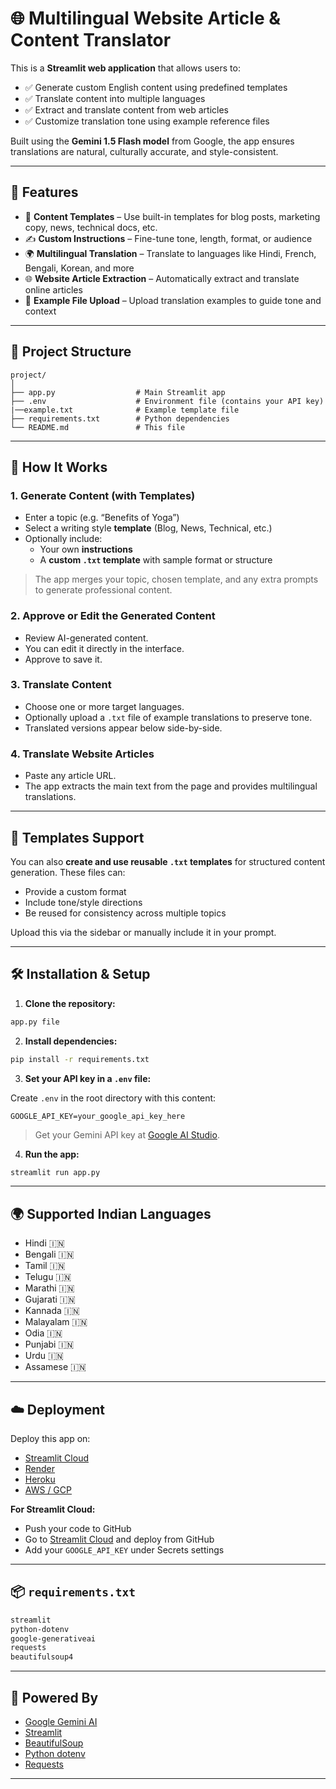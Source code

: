 
# 🌐 Multilingual Website Article & Content Translator

This is a **Streamlit web application** that allows users to:
- ✅ Generate custom English content using predefined templates
- ✅ Translate content into multiple languages
- ✅ Extract and translate content from web articles
- ✅ Customize translation tone using example reference files

Built using the **Gemini 1.5 Flash model** from Google, the app ensures translations are natural, culturally accurate, and style-consistent.

---

## 🔧 Features

- 📄 **Content Templates** – Use built-in templates for blog posts, marketing copy, news, technical docs, etc.
- ✍️ **Custom Instructions** – Fine-tune tone, length, format, or audience
- 🌍 **Multilingual Translation** – Translate to languages like Hindi, French, Bengali, Korean, and more
- 🌐 **Website Article Extraction** – Automatically extract and translate online articles
- 📁 **Example File Upload** – Upload translation examples to guide tone and context

---

## 📂 Project Structure

```
project/
│
├── app.py                  # Main Streamlit app
├── .env                    # Environment file (contains your API key)
|──example.txt              # Example template file
├── requirements.txt        # Python dependencies
└── README.md               # This file
```

---

## 🚀 How It Works

### 1. **Generate Content (with Templates)**
- Enter a topic (e.g. “Benefits of Yoga”)
- Select a writing style **template** (Blog, News, Technical, etc.)
- Optionally include:
  - Your own **instructions**
  - A **custom `.txt` template** with sample format or structure

> The app merges your topic, chosen template, and any extra prompts to generate professional content.

### 2. **Approve or Edit the Generated Content**
- Review AI-generated content.
- You can edit it directly in the interface.
- Approve to save it.

### 3. **Translate Content**
- Choose one or more target languages.
- Optionally upload a `.txt` file of example translations to preserve tone.
- Translated versions appear below side-by-side.

### 4. **Translate Website Articles**
- Paste any article URL.
- The app extracts the main text from the page and provides multilingual translations.

---

## 📁 Templates Support

You can also **create and use reusable `.txt` templates** for structured content generation. These files can:
- Provide a custom format
- Include tone/style directions
- Be reused for consistency across multiple topics


Upload this via the sidebar or manually include it in your prompt.

---

## 🛠 Installation & Setup

1. **Clone the repository:**

```bash
app.py file
```

2. **Install dependencies:**

```bash
pip install -r requirements.txt
```

3. **Set your API key in a `.env` file:**

Create `.env` in the root directory with this content:

```
GOOGLE_API_KEY=your_google_api_key_here
```

> Get your Gemini API key at [Google AI Studio](https://makersuite.google.com/app).

4. **Run the app:**

```bash
streamlit run app.py
```

---

## 🌍 Supported Indian Languages

- Hindi 🇮🇳
- Bengali 🇮🇳
- Tamil 🇮🇳
- Telugu 🇮🇳
- Marathi 🇮🇳
- Gujarati 🇮🇳
- Kannada 🇮🇳
- Malayalam 🇮🇳
- Odia 🇮🇳
- Punjabi 🇮🇳
- Urdu 🇮🇳
- Assamese 🇮🇳

---

## ☁️ Deployment

Deploy this app on:
- [Streamlit Cloud](https://streamlit.io/cloud)
- [Render](https://render.com/)
- [Heroku](https://heroku.com/)
- [AWS / GCP](https://aws.amazon.com/)

**For Streamlit Cloud:**
- Push your code to GitHub
- Go to [Streamlit Cloud](https://streamlit.io/cloud) and deploy from GitHub
- Add your `GOOGLE_API_KEY` under Secrets settings

---

## 📦 `requirements.txt`

```txt
streamlit
python-dotenv
google-generativeai
requests
beautifulsoup4
```

---

## 🧠 Powered By

- [Google Gemini AI](https://ai.google.dev/)
- [Streamlit](https://streamlit.io/)
- [BeautifulSoup](https://www.crummy.com/software/BeautifulSoup/)
- [Python dotenv](https://pypi.org/project/python-dotenv/)
- [Requests](https://docs.python-requests.org/en/latest/)

---